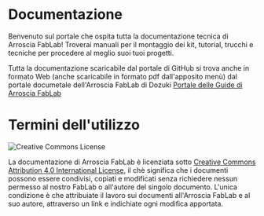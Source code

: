 # Documentazione

Benvenuto sul portale che ospita tutta la documentazione tecnica di Arroscia FabLab! Troverai manuali per il montaggio dei kit, tutorial, trucchi e tecniche per procedere al meglio suoi tuoi progetti. 

Tutta la documentazione scaricabile dal portale di GitHub si trova anche in formato Web (anche scaricabile in formato pdf dall'apposito menù) dal portale documetale dell'Arroscia FabLab di Dozuki [Portale delle Guide di Arroscia FabLab](http://arrosciafablab.dozuki.com/)

# Termini dell'utilizzo

![Creative Commons License](https://i.creativecommons.org/l/by/4.0/88x31.png)

La documentazione di Arroscia FabLab è licenziata sotto [Creative Commons Attribution 4.0 International License](https://creativecommons.org/licenses/by/4.0/), il chè significa che i documenti possono essere condivisi, copiati e modificati senza richiedere nessun permesso al nostro FabLab o all'autore del singolo documento. L'unica condizione è che attribuiate il lavoro sui documenti all'Arroscia FabLab e al suo autore, attraverso un link e indichiate ogni modifica apportata.
